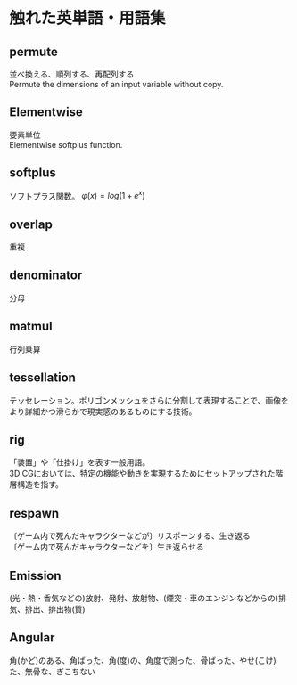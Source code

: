 # 触れた英単語・用語集

## permute
並べ換える、順列する、再配列する  
Permute the dimensions of an input variable without copy.


## Elementwise
要素単位  
Elementwise softplus function.


## softplus
ソフトプラス関数。
$\varphi (x) = log(1+e^x)$


## overlap
重複


## denominator
分母  


## matmul
行列乗算  


## tessellation
テッセレーション。ポリゴンメッシュをさらに分割して表現することで、画像をより詳細かつ滑らかで現実感のあるものにする技術。


## rig
「装置」や「仕掛け」を表す一般用語。  
3D CGにおいては、特定の機能や動きを実現するためにセットアップされた階層構造を指す。


## respawn
〔ゲーム内で死んだキャラクターなどが〕リスポーンする、生き返る  
〔ゲーム内で死んだキャラクターなどを〕生き返らせる

## Emission
(光・熱・香気などの)放射、発射、放射物、(煙突・車のエンジンなどからの)排気、排出、排出物(質)  

## Angular
角(かど)のある、角ばった、角(度)の、角度で測った、骨ばった、やせ(こけ)た、無骨な、ぎこちない
